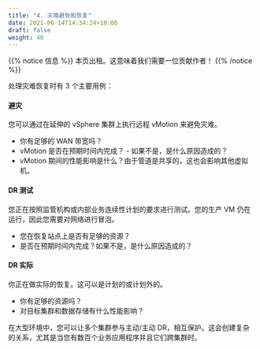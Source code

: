 ```yaml
---
title: "4. 灾难避免和恢复"
date: 2021-06-14T14:34:24+10:00
draft: false
weight: 40
---
```


{{% notice 信息 %}}
本页出租。这意味着我们需要一位贡献作者！
{{% /notice %}}

处理灾难恢复时有 3 个主要用例：

#### 避灾

您可以通过在延伸的 vSphere 集群上执行远程 vMotion 来避免灾难。

- 你有足够的 WAN 带宽吗？
- vMotion 是否在预期时间内完成？ - 如果不是，是什么原因造成的？
- vMotion 期间的性能影响是什么？由于管道是共享的，这也会影响其他虚拟机。

#### DR 测试

您正在按照监管机构或内部业务连续性计划的要求进行测试。您的生产 VM 仍在运行，因此您需要对网络进行冒泡。

- 您在恢复站点上是否有足够的资源？
- 是否在预期时间内完成？如果不是，是什么原因造成的？

#### DR 实际

你正在做实际的恢复。这可以是计划的或计划外的。

- 你有足够的资源吗？
- 对目标集群和数据存储有什么性能影响？

在大型环境中，您可以让多个集群参与主动/主动 DR，相互保护。这会创建复杂的关系，尤其是当您有数百个业务应用程序并且它们跨集群时。